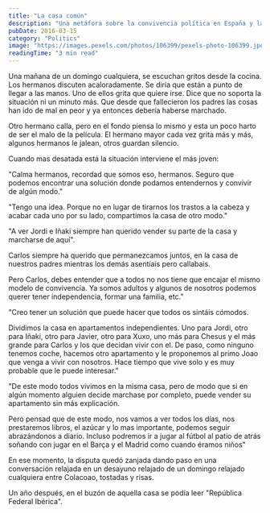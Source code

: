 ```yaml
---
title: "La casa común"
description: "Una metáfora sobre la convivencia política en España y las posibles soluciones para la organización territorial."
pubDate: 2016-03-15
category: "Politics"
image: "https://images.pexels.com/photos/106399/pexels-photo-106399.jpeg?auto=compress&cs=tinysrgb&w=1260&h=750&dpr=2"
readingTime: "3 min read"
---
```


Una mañana de un domingo cualquiera, se escuchan gritos desde la cocina. Los hermanos discuten acaloradamente. Se diría que están a punto de llegar a las manos. Uno de ellos grita que quiere irse. Dice que no soporta la situación ni un minuto más. Que desde que fallecieron los padres las cosas han ido de mal en peor y ya entonces debería haberse marchado.

Otro hermano calla, pero en el fondo piensa lo mismo y esta un poco harto de ser el malo de la película. El hermano mayor cada vez grita más y más, algunos hermanos le jalean, otros guardan silencio.

Cuando mas desatada está la situación interviene el más joven:

"Calma hermanos, recordad que somos eso, hermanos. Seguro que podemos encontrar una solución donde podamos entendernos y convivir de algún modo."

"Tengo una idea. Porque no en lugar de tirarnos los trastos a la cabeza y acabar cada uno por su lado, compartimos la casa de otro modo."

"A ver Jordi e Iñaki siempre han querido vender su parte de la casa y marcharse de aquí".

Carlos siempre ha querido que permanezcamos juntos, en la casa de nuestros padres mientras los demás asentíais pero callabais.

Pero Carlos, debes entender que a todos no nos tiene que encajar el mismo modelo de convivencia. Ya somos adultos y algunos de nosotros podemos querer tener independencia, formar una familia, etc."

"Creo tener un solución que puede hacer que todos os sintáis cómodos.

Dividimos la casa en apartamentos independientes. Uno para Jordi, otro para Iñaki, otro para Javier, otro para Xuxo, uno más para Chesus y el más grande para Carlos y los que decidan vivir con el. De paso, como ninguno tenemos coche, hacemos otro apartamento y le proponemos al primo Joao que venga a vivir con nosotros. Hace tiempo que vive solo y es muy probable que le puede interesar."

"De este modo todos vivimos en la misma casa, pero de modo que si en algún momento alguien decide marchase por completo, puede vender su apartamento sin más explicación.

Pero pensad que de este modo, nos vamos a ver todos los días, nos prestaremos libros, el azúcar y lo mas importante, podemos seguir abrazándonos a diario. Incluso podremos ir a jugar al fútbol al patio de atrás soñando con jugar en el Barça y el Madrid como cuando éramos niños"

En ese momento, la disputa quedó zanjada dando paso en una conversación relajada en un desayuno relajado de un domingo relajado cualquiera entre Colacoao, tostadas y risas.

Un año después, en el buzón de aquella casa se podía leer "República Federal Ibérica".